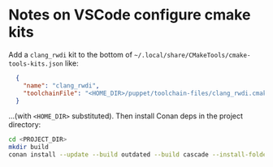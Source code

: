 # Notes on VSCode configure cmake kits

Add a `clang_rwdi` kit to the bottom of `~/.local/share/CMakeTools/cmake-tools-kits.json` like:

~~~json
  {
    "name": "clang_rwdi",
    "toolchainFile": "<HOME_DIR>/puppet/toolchain-files/clang_rwdi.cmake"
  }
~~~

&hellip;(with `<HOME_DIR>` substituted). Then install Conan deps in the project directory:

~~~sh
cd <PROJECT_DIR>
mkdir build
conan install --update --build outdated --build cascade --install-folder .vscode-cmake-build . --profile clang_rwdi --profile project/<PROJECT_NAME>
~~~
